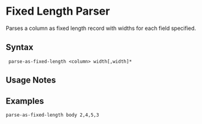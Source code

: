 # Fixed Length Parser

Parses a column as fixed length record with widths for each field specified.

## Syntax
```
 parse-as-fixed-length <column> width[,width]*
```

## Usage Notes

## Examples
```
parse-as-fixed-length body 2,4,5,3
```
